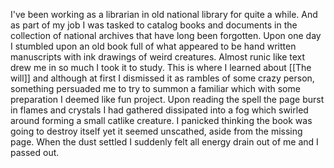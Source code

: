 I've been working as a librarian in old national library for quite a while. And as part of my job I was tasked to catalog books and documents in the collection of national archives that have long been forgotten. Upon one day I stumbled upon an old book full of what appeared to be hand written manuscripts with ink drawings of weird creatures. Almost runic like text drew me in so much I took it to study. This is where I learned about [[The will]] and although at first I dismissed it as rambles of some crazy person, something persuaded me to try to summon a familiar which with some preparation I deemed like fun project. Upon reading the spell the page burst in flames and crystals I had gathered dissipated into a fog which swirled around forming a small catlike creature. I panicked thinking the book was going to destroy itself yet it seemed unscathed, aside from the missing page. When the dust settled I suddenly felt all energy drain out of me and I passed out. 